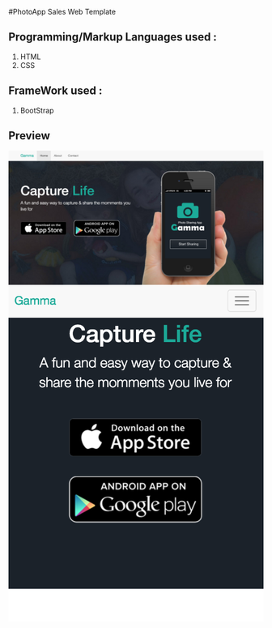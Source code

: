 #PhotoApp Sales Web Template 

## Programming/Markup Languages used : 
1. HTML 
2. CSS 

## FrameWork used : 
1. BootStrap 

## Preview 
![Desktop](https://github.com/yclim95/PhotoAppSalesWebTemplate/blob/master/img/desktopPreview.png)
![Mobile](https://github.com/yclim95/PhotoAppSalesWebTemplate/blob/master/img/mobilePreview.png)